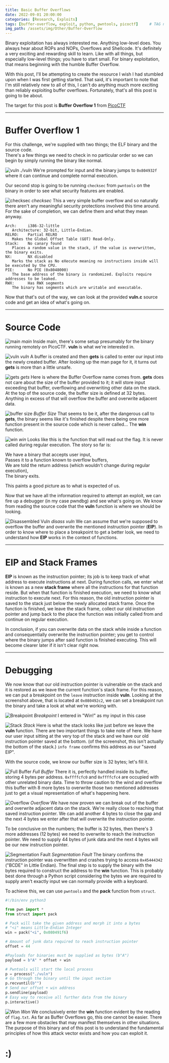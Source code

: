 ```yaml
---
title: Basic Buffer Overflows
date: 2022-09-01 20:00:00
categories: [Research, Exploits]
tags: [buffer-overflow, exploit, python, pwntools, picoctf]     # TAG names should always be lowercase
img_path: /assets/img/Other/Buffer-Overflow
---
```

Binary exploitation has always interested me. Anything low-level does. You always hear about ROPs and NOPs, Overflows and Shellcode.
It's definitely a very exciting and rewarding skill to learn. Like with all things, but especially low-level things; you have to start
small. For binary exploitation, that means beginning with the humble Buffer Overflow.<br>

With this post, I'll be attempting to create the resource I wish I had stumbled upon when I was first getting started.
That said, it's important to note that I'm still relatively new to all of this, I can't do anything much more exciting than reliably
exploiting buffer overflows. Fortunately, that's all this post is going to be about.<br>

The target for this post is **Buffer Overflow 1** from [PicoCTF](https://www.picoctf.org/)<br>

---
# Buffer Overflow 1

For this challenge, we're supplied with two things; the ELF binary and the source code.<br>
There's a few things we need to check in no particular order so we can begin by simply running the binary like normal.

![vuln](vuln_elf.png "vuln")
_./vuln_
We're prompted for input and the binary jumps to `0x804932f` where it can continue and complete normal execution.<br>

Our second stop is going to be running `checksec` from `pwntools` on the binary in order to see what security features are enabled.

![checksec](checksec.png "checksec")
_checksec_
This a very simple buffer overflow and so naturally there aren't any meaningful security protections involved this time around. For the sake of
completion, we can define them and what they mean anyway.
```
Arch:     i386-32-little
   Architecture: 32-bit, Little-Endian.
RELRO:    Partial RELRO
   Makes the Global Offset Table (GOT) Read-Only.
Stack:    No canary found
   Places a random value in the stack, if the value is overwritten, the binary exits.
NX:       NX disabled
   Marks the stack as No eXecute meaning no instructions inside will be executed by the CPU.
PIE:      No PIE (0x8048000)
   The base address of the binary is randomized. Exploits require addresses to be leaked.
RWX:      Has RWX segments
   The binary has segments which are writable and executable.
```
Now that that's out of the way, we can look at the provided **vuln.c** source code and get an idea of what's going on.

---
# Source Code
![main](main.png "main")
_main_
Inside main, there's some setup presumably for the binary running remotely on PicoCTF. **vuln** is what we're interested in.

![vuln](vuln_func.png "vuln")
_vuln_
A buffer is created and then **gets** is called to enter our input into the newly created buffer. After looking up the man page
for it, it turns out **gets** is more than a little unsafe.

![gets](gets.png "gets")
_gets_
Here is where the Buffer Overflow name comes from. **gets** does not care about the size of the buffer
provided to it; it will store input exceeding that buffer, overflowing and overwriting other data on the stack. At the top
of the source code, the buffer size is defined at 32 bytes. Anything in excess of that will overflow the buffer and overwrite
adjacent data.

![buffer size](buffer_size.png "buffer size")
_Buffer Size_
That seems to be it, after the dangerous call to **gets**, the binary seems like it's finished despite there being one more function
present in the source code which is never called... The **win** function.

![win](win_func.png "win")
_win_
Looks like this is the function that will read out the flag. It is never called during regular execution. The story so far is:<br>

We have a binary that accepts user input,<br>
Passes it to a function known to overflow buffers,<br>
We are told the return address (which wouldn't change during regular execution),<br>
The binary exits.<br>

This paints a good picture as to what is expected of us.<br>

Now that we have all the information required to attempt an exploit, we can fire up a debugger (in my case pwndbg) and see what's 
going on. We know from reading the source code that the **vuln** function is where we should be looking.

![Disassembled Vuln](vuln_disass.png "Disassembled Vuln")
_disass vuln_
We can assume that we're supposed to overflow the buffer and overwrite the mentioned instruction pointer (**EIP**). In order
to know where to place a breakpoint to get a better look, we need to understand how **EIP** works in the context of functions. <br>

---
# EIP and Stack Frames
**EIP** is known as the instruction pointer; its job is to keep track of what address to execute instructions at next. During function
calls, we enter what is known as a new **stack frame** where all the instructions for that function reside. But when that function
is finished execution, we need to know what instruction to execute next. For this reason, the old instruction pointer is saved to
the stack just below the newly allocated stack frame. Once the function is finished, we leave the stack frame, collect our old
instruction pointer and jump back to the place the function was initially called from and continue on regular execution.<br>

In conclusion, if you can overwrite data on the stack while inside a function and consequentially overwrite the instruction pointer;
you get to control where the binary jumps after said function is finished executing. This will become clearer later if it isn't clear
right now.<br>

---
# Debugging

We now know that our old instruction pointer is vulnerable on the stack and it is restored as we leave the current function's
stack frame. For this reason, we can put a breakpoint on the `leave` instruction inside **vuln**. Looking at the screenshot above,
that is located at `0x080492c2`, we can set a breakpoint run the binary and take a look at what we're working with.

![Breakpoint](breakpoint.png "Breakpoint")
_Breakpoint_
I entered in "Win!" as my input in this case

![Stack](stack.png "Stack")
_Stack_
Here is what the stack looks like just before we leave the **vuln** function. There are two important things to take note of here.
We have our user input sitting at the very top of the stack and we have our old instruction pointer saved at the bottom. 
(of the screenshot, this isn't actually the bottom of the stack.) `info frame` confirms this address as our "saved EIP".<br>

With the source code, we know our buffer size is 32 bytes; let's fill it.

![Full Buffer](full_buffer.png "Full Buffer")
_Full Buffer_
There it is, perfectly handled inside its buffer, storing 4 bytes per address. `0xffffcfc0` and `0xffffcfc4` are occupied with 
other unrelated binary data. Time to throw caution to the wind and overflow this buffer with 8 more bytes to overwrite those
two mentioned addresses just to get a visual representation of what's happening here.

![Overflow](buffer_overflow.png "Overflow")
_Overflow_
We have now proven we can break out of the buffer and overwrite adjacent data on the stack. We're really close to reaching that
saved instruction pointer. We can add another 4 bytes to close the gap and the next 4 bytes we enter after that will overwrite
the instruction pointer.<br>

To be conclusive on the numbers; the buffer is 32 bytes, then there's 3 more addresses (12 bytes) we need to overwrite to reach
the instruction pointer. We need to supply 44 bytes of junk data and the next 4 bytes will be our new instruction pointer.

![Segmentation Fault](segfault.png "Segmentation Fault")
_Segmentation Fault_
The binary confirms the instruction pointer was overwritten and crashes trying to access `0x45444342` ("BCDE" in Little Endian).
The final step is to supply the binary with the bytes required to construct the address to the **win** function.
This is probably best done through a Python script considering the bytes we are required to supply aren't exactly input we can
normally provide with a keyboard.<br>

To achieve this, we can use `pwntools` and the **pack** function from `struct`.
```python
#!/bin/env python3

from pwn import *
from struct import pack

# Pack will take the given address and morph it into a bytes
# "<i" means Little-Endian Integer
win = pack("<i", 0x080491f6)

# Amount of junk data required to reach instruction pointer
offset = 44

#Payloads for binaries must be supplied as bytes (b"A")
payload = b"A" * offset + win

# Pwntools will start the local process
p = process("./vuln")
# Go through the binary until the input section
p.recvuntil(b"")
# Send our offset + win address
p.sendline(payload)
# Easy way to receive all further data from the binary
p.interactive()
```

![Won](won.png "Won")
_Won_
We conclusively enter the **win** function evident by the reading of `flag.txt`. As far as Buffer Overflows go, this one cannot
be easier. There are a few more obstacles that may manifest themselves in other situations. The purpose of this binary and of this
post is to understand the fundamental principles of how this attack vector exists and how you can exploit it.

# :)
